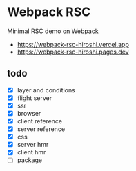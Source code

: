 # Webpack RSC

Minimal RSC demo on Webpack

- https://webpack-rsc-hiroshi.vercel.app
- https://webpack-rsc-hiroshi.pages.dev

## todo

- [x] layer and conditions
- [x] flight server
- [x] ssr
- [x] browser
- [x] client reference
- [x] server reference
- [x] css
- [x] server hmr
- [x] client hmr
- [ ] package
